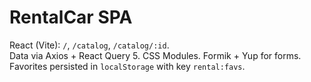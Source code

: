 # RentalCar SPA

React (Vite): `/`, `/catalog`, `/catalog/:id`.  
Data via Axios + React Query 5. CSS Modules. Formik + Yup for forms. Favorites persisted in `localStorage` with key `rental:favs`.
